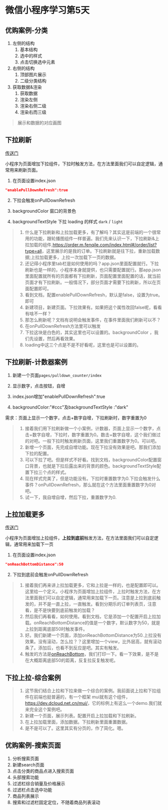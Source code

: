 # 微信小程序学习第5天

## 优购案例-分类

1. 左侧的结构
   1. 基本结构
   2. 选中的样式
   3. 点击切换选中元素
2. 右侧的结构
   1. 顶部图片展示
   2. 二级分类结构
3. 获取数据&渲染
   1. 获取数据
   2. 渲染左侧
   3. 渲染右侧二级
   4. 渲染右而三级

> 展示和数据的对应画图



## 下拉刷新

[传送门](https://developers.weixin.qq.com/miniprogram/dev/reference/configuration/page.html)

小程序为页面增加下拉组件，下拉时触发方法，在方法里面我们可以自定逻辑，通常用来刷新页面。

1. 在页面设置index.json

```json
"enablePullDownRefresh":true
```

2. 下拉会触发onPullDownRefresh

3. backgroundColor 窗口的背景色

4. backgroundTextStyle 下拉 loading 的样式 `dark` / `light`

   

> 1. 什么是下拉刷新和上拉加载更多，有了解吗？其实这是前端的一个很常用的功能，跟轮播图组件一样普遍。我们先来认识一下，下拉刷新&上拉加载的组件,<https://order.m.fenqile.com/index.html#/order/list?type=all>，这里展示的是我的订单。下拉刷新就是往下拉，重新加载数据;上拉加载更多，上拉一次加载下一页的数据。
> 2. 还记得小程序里tab栏是如何使用的吗？app.json里面配置就行。下拉刷新也是一样的，小程序本身就提供，也只需要配置就行。那app.json里面配置就所有的页面都有下拉刷新，页面配置里面配置的话，就当前页面才有下拉刷新。一般情况下，部分页面才需要下拉刷新，所以在页面配置即可。
> 3. 看到文档，配置enablePullDownRefresh，默认是false，设置为true。即可 
> 4. 新建项目，新建页面。下拉效果有。如果把这个属性改回false呢，看看有啥不一样？
> 5. 那怎么刷新呢？文档有说明会触发事件，在事件里面我们刷新可以不？
> 6. 在onPullDownRefresh方法里可以触发
> 7. 下拉这块是白色的，其实这里也可以设置的。backgroundColor ，我们先设置，然后再看效果。
> 8. loading中这三个点是不是不好看呢，这里也是可以设置的。



## 下拉刷新-计数器案例

1. 新建一个页面`pages/pulldown_counter/index`

2. 显示数字，点击按钮，自增

3. index.json增加"enablePullDownRefresh":true

4. backgroundColor:"#ccc"及backgroundTextStyle :"dark"

   

需求：页面上显示一个数字，点击+数字自增，下拉刷新时，数字重置为0

> 1. 接着我们用下拉刷新做一个小案例，计数器，页面上显示一个数字，点击+数字自增，下拉时，数字重置为0。数击+数字自增，这个我们做过的对吧。一般下拉时触发刷新页面，这里我们重置数字为0。可以吧。
> 2. 新增一个页面，先完成自增功能。现在下拉没有效果是吧。那我们添加下拉的配置。
> 3. 可以下拉了吧。但是样式不好看。找到文档，backgroundColor配置窗口背景，也就是下拉后露出来的背景的颜色。backgroundTextStyle配置下拉三个点的样式。
> 4. 现在样式完美了，但是功能没有。下拉时重置数字为0.下拉会触发什么事件？onPullDownRefresh，那么就在这个方法里面重置数字为0对吧。
> 5. 试一下，我自增自增，然后下拉，重置数字为0.



## 上拉加载更多

[传送门](https://developers.weixin.qq.com/miniprogram/dev/reference/configuration/page.html)

小程序为页面增加上拉组件，**上拉到底前**触发方法，在方法里面我们可以自定逻辑，通常用来加载下一页

1. 在页面设置index.json

```json
"onReachBottomDistance":50
```

2. 下拉到底前会触发onPullDownRefresh

> 1. 接着我们再来讲上拉加载更多，它和上拉是一样的，也是配置即可以。这里给一个定义。小程序为页面增加上拉组件，上拉时触发方法，在方法里面我们可以自定逻辑，通常用来加载下一页。注意是上拉到底前触发的，并不是一直上拉，一直触发。看到分期乐的订单列表页，注意看，是不是快要到底前触发的加载？
> 2. 然后我们再看看，如何使用。看到文档，它是添加一个配置开启上拉加载。onReachBottomDistance的值是一个数字，默认数字为50，就是上拉到距离底部50时触发事件。
> 3. 好。我们新建一个页面，添加onReachBottomDistance为50.上拉没有效果。没有滚动，怎么拉？？这里增加一个view，比外层高，就有滚动条了。添加后，也看不到反应是吧。其实有触发。
> 4. 触发的方法是[onReachBottom](https://developers.weixin.qq.com/miniprogram/dev/reference/api/Page.html#onreachbottom)，我们打印一下。看一下效果，是不是在大概距离底部50的距离，反复拉反复触发呢。



## 下拉上拉-综合案例

> 1. 这节我们结合上拉和下拉来做一个综合的案例。我前面说上拉和下拉组件在前端也挺普遍的，有一个框架 mui就有这个组件，<https://dev.dcloud.net.cn/mui/>，它的标例上有这么一个demo.我们就来完全这个案例吧。
> 2. 新建一个页面，展示列表。配置开启上拉加载和下拉刷新。
> 3. 在上拉加载里面，添加数据。下拉刷新里面重置数据。
> 4. 是不是可以了。这里其实有分页的，作了简化。嗯。



## 优购案例-搜索页面

1. 分析搜索页面
2. 新建search页面
3. 点击分类的商品点进入搜索页面
4. 头部搜索功能
5. 过滤栏综合销量及价格展示
6. 过滤栏点击选中功能
7. 商品列表展示
8. 搜索和过滤栏固定定位，不随着商品列表滚动